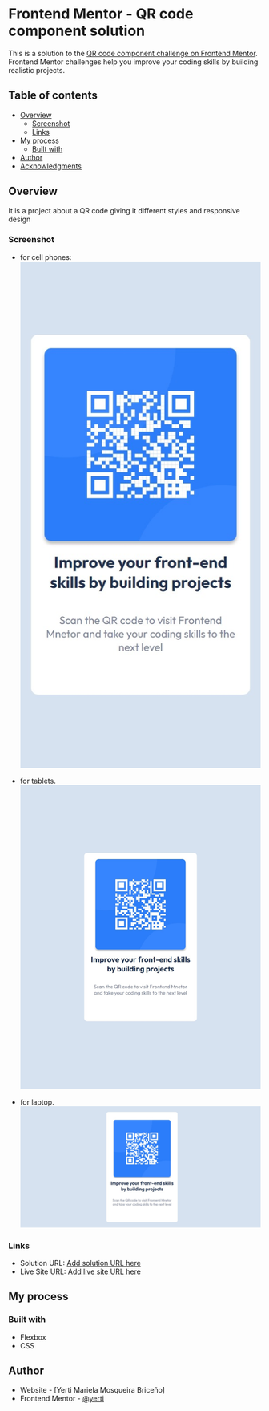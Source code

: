 # Frontend Mentor - QR code component solution

This is a solution to the [QR code component challenge on Frontend Mentor](https://www.frontendmentor.io/challenges/qr-code-component-iux_sIO_H). Frontend Mentor challenges help you improve your coding skills by building realistic projects. 

## Table of contents

- [Overview](#overview)
  - [Screenshot](#screenshot)
  - [Links](#links)
- [My process](#my-process)
  - [Built with](#built-with)
- [Author](#author)
- [Acknowledgments](#acknowledgments)


## Overview
It is a project about a QR code giving it different styles and responsive design

### Screenshot

- for cell phones:
![for cell phones.](./design/mobile-design.jpeg)

- for tablets.
![](./design/desktop-preview.jpeg)

- for laptop.
![](./design/desktop-desing.jpeg)


### Links

- Solution URL: [Add solution URL here](https://github.com/yerti/qr-code-component-main)
- Live Site URL: [Add live site URL here](https://yerti.github.io/qr-code-component-main/)

## My process

### Built with

- Flexbox
- CSS

## Author

- Website - [Yerti Mariela Mosqueira Briceño]
- Frontend Mentor - [@yerti](https://www.frontendmentor.io/profile/yerti)